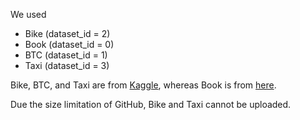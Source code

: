 We used
* Bike (dataset_id = 2)
* Book (dataset_id = 0)
* BTC (dataset_id = 1)
* Taxi (dataset_id = 3)

Bike, BTC, and Taxi are from [Kaggle](https://www.kaggle.com/datasets), whereas Book is from [here](https://github.com/pbour/hint).

Due the size limitation of GitHub, Bike and Taxi cannot be uploaded.
